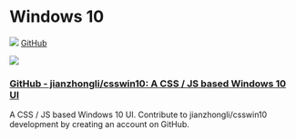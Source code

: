 # Windows 10

![](https://github.githubassets.com/favicons/favicon.svg) [GitHub](https://github.com/jianzhongli/csswin10)

![](https://forum.codeselfstudy.com/uploads/default/optimized/2X/a/a418b5ae25765ca434bb13bd485dcf5438a4a20e_2_690x345.png)

### [GitHub - jianzhongli/csswin10: A CSS / JS based Windows 10 UI](https://github.com/jianzhongli/csswin10)

A CSS / JS based Windows 10 UI. Contribute to jianzhongli/csswin10 development by creating an account on GitHub.
